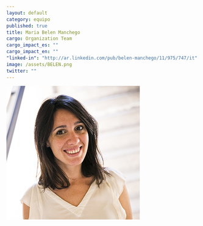 ```yaml
---
layout: default
category: equipo
published: true
title: Maria Belen Manchego
cargo: Organization Team
cargo_impact_es: ""
cargo_impact_en: ""
"linked-in": "http://ar.linkedin.com/pub/belen-manchego/11/975/747/it"
image: /assets/BELEN.png
twitter: ""
---
```


![belen1.jpg](/assets/belen1.jpg)
